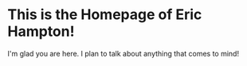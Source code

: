 # This is the Homepage of Eric Hampton!
I'm glad you are here. I plan to talk about anything that comes to mind!
